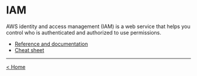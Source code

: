 <h1>IAM</h1>

<p>
AWS identity and access management (IAM) is a web service that helps you control who is authenticated and authorized to use permissions.
</p>

* <a href="https://awscli.amazonaws.com/v2/documentation/api/latest/reference/iam/index.html#cli-aws-iam">Reference and documentation</a>
* <a href="https://riptutorial.com/aws-cli/example/22749/aws-cli-cheat-sheet---list-of-all-cli-commands">Cheat sheet</a>

<hr />
<a href="../README.md">
&lt; Home
</a>
